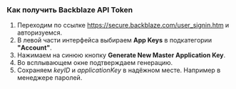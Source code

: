 ### Как получить Backblaze API Token
1. Переходим по ссылке https://secure.backblaze.com/user_signin.htm и авторизуемся.
2. В левой части интерфейса выбираем **App Keys** в подкатегории **"Account"**.
3. Нажимаем на синюю кнопку **Generate New Master Application Key**.
4. Во всплывающем окне подтверждаем генерацию.
5. Сохраняем _keyID_ и _applicationKey_ в надёжном месте. Например в менеджере паролей.
